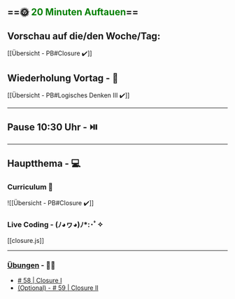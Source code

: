 ## ==🌞 <font style="color:green">20 Minuten Auftauen</font>==

## Vorschau auf die/den Woche/Tag:

[[Übersicht - PB#Closure ✔️]]

## Wiederholung Vortag  - 📖

[[Übersicht - PB#Logisches Denken III ✔️]]

---

## Pause 10:30 Uhr - ⏯️

---

## Hauptthema - 💻

### Curriculum 📝

![[Übersicht - PB#Closure ✔️]]


### Live Coding -  (ﾉ◕ヮ◕)ﾉ*:･ﾟ✧

[[closure.js]]

---

### [Übungen](https://classroom.github.com/classrooms/113973596-fbw-wd-22-d07-ubungsaufgaben) - 🏋️‍♂️

- [# 58 | Closure I](https://github.com/DigitalCareerInstitute/PB-Functions-Closure/tree/master)
- [(Optional) - # 59 | Closure II](https://github.com/DigitalCareerInstitute/PB-Functions-Closure-2)